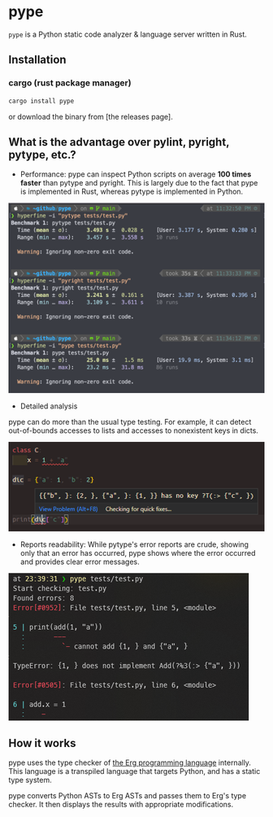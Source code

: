 # pype

`pype` is a Python static code analyzer & language server written in Rust.

## Installation

### cargo (rust package manager)

```bash
cargo install pype
```

or download the binary from [the releases page].

## What is the advantage over pylint, pyright, pytype, etc.?

* Performance: pype can inspect Python scripts on average __100 times faster__ than pytype and pyright. This is largely due to the fact that pype is implemented in Rust, whereas pytype is implemented in Python.

![performance](images/performance.png)

* Detailed analysis

pype can do more than the usual type testing. For example, it can detect out-of-bounds accesses to lists and accesses to nonexistent keys in dicts.

![analysis](images/analysis.png)

* Reports readability: While pytype's error reports are crude, showing only that an error has occurred, pype shows where the error occurred and provides clear error messages.

![reports](images/reports.png)

## How it works

pype uses the type checker of [the Erg programming language](https://erg-lang.org) internally.
This language is a transpiled language that targets Python, and has a static type system.

pype converts Python ASTs to Erg ASTs and passes them to Erg's type checker. It then displays the results with appropriate modifications.
